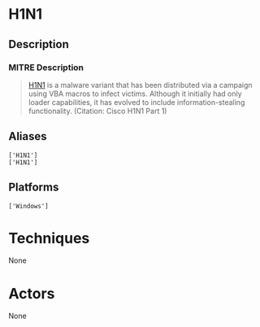 
# H1N1

## Description

### MITRE Description

> [H1N1](https://attack.mitre.org/software/S0132) is a malware variant that has been distributed via a campaign using VBA macros to infect victims. Although it initially had only loader capabilities, it has evolved to include information-stealing functionality. (Citation: Cisco H1N1 Part 1)

## Aliases

```
['H1N1']
['H1N1']
```

## Platforms

```
['Windows']
```

# Techniques

None

# Actors

None
